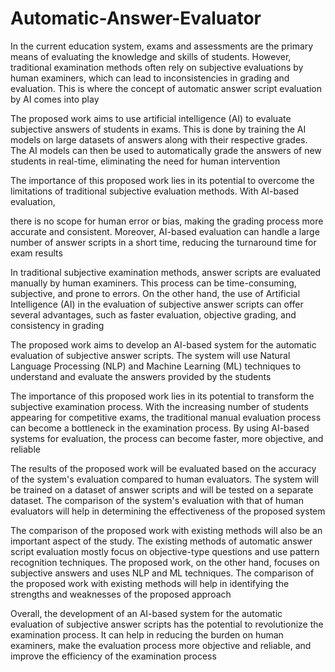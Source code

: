 # Automatic-Answer-Evaluator

In the current education system, exams and assessments are the primary means of evaluating the knowledge and skills of students. However, traditional examination methods often rely on subjective evaluations by human examiners, which can lead to inconsistencies in grading and evaluation. This is where the concept of automatic answer script evaluation by AI comes into play


The proposed work aims to use artificial intelligence (AI) to evaluate subjective answers of students in exams. This is done by training the AI models on large datasets of answers along with their respective grades. The AI models can then be used to automatically grade the answers of new students in real-time, eliminating the need for human intervention


The importance of this proposed work lies in its potential to overcome the limitations of traditional subjective evaluation methods. With AI-based evaluation,
 
there is no scope for human error or bias, making the grading process more accurate and consistent. Moreover, AI-based evaluation can handle a large number of answer scripts in a short time, reducing the turnaround time for exam results


In traditional subjective examination methods, answer scripts are evaluated manually by human examiners. This process can be time-consuming, subjective, and prone to errors. On the other hand, the use of Artificial Intelligence (AI) in the evaluation of subjective answer scripts can offer several advantages, such as faster evaluation, objective grading, and consistency in grading


The proposed work aims to develop an AI-based system for the automatic evaluation of subjective answer scripts. The system will use Natural Language Processing (NLP) and Machine Learning (ML) techniques to understand and evaluate the answers provided by the students


The importance of this proposed work lies in its potential to transform the subjective examination process. With the increasing number of students appearing for competitive exams, the traditional manual evaluation process can become a bottleneck in the examination process. By using AI-based systems for evaluation, the process can become faster, more objective, and reliable


The results of the proposed work will be evaluated based on the accuracy of the system's evaluation compared to human evaluators. The system will be trained on a dataset of answer scripts and will be tested on a separate dataset. The comparison of the system's evaluation with that of human evaluators will help in determining the effectiveness of the proposed system
 
The comparison of the proposed work with existing methods will also be an important aspect of the study. The existing methods of automatic answer script evaluation mostly focus on objective-type questions and use pattern recognition techniques. The proposed work, on the other hand, focuses on subjective answers and uses NLP and ML techniques. The comparison of the proposed work with existing methods will help in identifying the strengths and weaknesses of the proposed approach


Overall, the development of an AI-based system for the automatic evaluation of subjective answer scripts has the potential to revolutionize the examination process. It can help in reducing the burden on human examiners, make the evaluation process more objective and reliable, and improve the efficiency of the examination process


